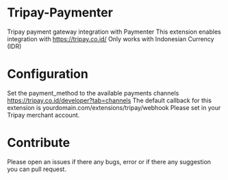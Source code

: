 # Tripay-Paymenter
Tripay payment gateway integration with Paymenter
This extension enables integration with https://tripay.co.id/ Only works with Indonesian Currency (IDR)

# Configuration
Set the payment_method to the available payments channels https://tripay.co.id/developer?tab=channels
The default callback for this extension is yourdomain.com/extensions/tripay/webhook
Please set in your Tripay merchant account.

# Contribute
Please open an issues if there any bugs, error or if there any suggestion you can pull request.
